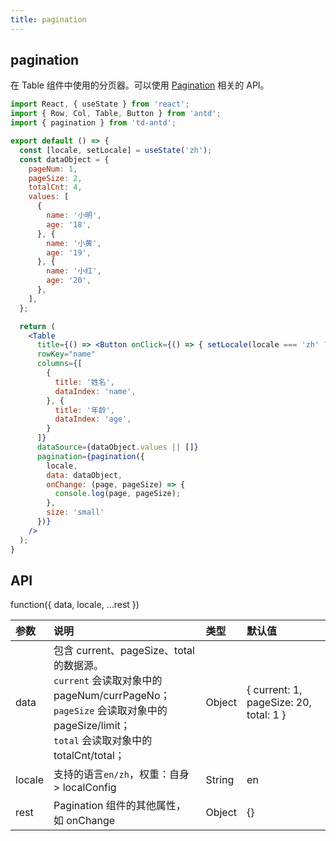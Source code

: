 ```yaml
---
title: pagination
---
```


## pagination

在 Table 组件中使用的分页器。可以使用 [Pagination](https://ant-design.gitee.io/components/pagination-cn/) 相关的 API。

```jsx
import React, { useState } from 'react';
import { Row, Col, Table, Button } from 'antd';
import { pagination } from 'td-antd';

export default () => {
  const [locale, setLocale] = useState('zh');
  const dataObject = {
    pageNum: 1,
    pageSize: 2,
    totalCnt: 4,
    values: [
      {
        name: '小明',
        age: '18',
      }, {
        name: '小黄',
        age: '19',
      }, {
        name: '小红',
        age: '20',
      },
    ],
  };

  return (
    <Table
      title={() => <Button onClick={() => { setLocale(locale === 'zh' ? 'en' : 'zh') }}>切换语言</Button>}
      rowKey="name"
      columns={[
        {
          title: '姓名',
          dataIndex: 'name',
        }, {
          title: '年龄',
          dataIndex: 'age',
        }
      ]}
      dataSource={dataObject.values || []}
      pagination={pagination({
        locale,
        data: dataObject,
        onChange: (page, pageSize) => {
          console.log(page, pageSize);
        },
        size: 'small'
      })}
    />
  );
}
```

## API

function({ data, locale, ...rest })

|参数|说明|类型|默认值|
|:--|:--|:--|:--|
|data|包含 current、pageSize、total 的数据源。<br />`current` 会读取对象中的 pageNum/currPageNo；<br />`pageSize` 会读取对象中的 pageSize/limit；<br />`total` 会读取对象中的 totalCnt/total；|Object|{ current: 1, pageSize: 20, total: 1 }|
|locale|支持的语言`en/zh`，权重：自身 > localConfig|String|en|
|rest|Pagination 组件的其他属性，如 onChange|Object|{}|
